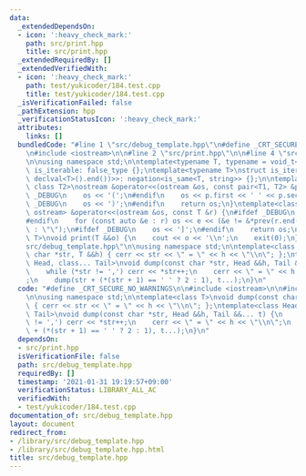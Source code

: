 ```yaml
---
data:
  _extendedDependsOn:
  - icon: ':heavy_check_mark:'
    path: src/print.hpp
    title: src/print.hpp
  _extendedRequiredBy: []
  _extendedVerifiedWith:
  - icon: ':heavy_check_mark:'
    path: test/yukicoder/184.test.cpp
    title: test/yukicoder/184.test.cpp
  _isVerificationFailed: false
  _pathExtension: hpp
  _verificationStatusIcon: ':heavy_check_mark:'
  attributes:
    links: []
  bundledCode: "#line 1 \"src/debug_template.hpp\"\n#define _CRT_SECURE_NO_WARNINGS\n\
    \n#include <iostream>\n\n#line 2 \"src/print.hpp\"\n\n#line 4 \"src/print.hpp\"\
    \n\nusing namespace std;\n\ntemplate<typename T, typename = void_t<>>\nstruct\
    \ is_iterable: false_type {};\ntemplate<typename T>\nstruct is_iterable<T, void_t<decltype(declval<T>().begin(),\
    \ declval<T>().end())>>: negation<is_same<T, string>> {};\n\ntemplate<class T1,\
    \ class T2>\nostream &operator<<(ostream &os, const pair<T1, T2> &p) {\n#ifdef\
    \ _DEBUG\n    os << '(';\n#endif\n    os << p.first << ' ' << p.second;\n#ifdef\
    \ _DEBUG\n    os << ')';\n#endif\n    return os;\n}\ntemplate<class T>\nenable_if_t<is_iterable<T>::value,\
    \ ostream> &operator<<(ostream &os, const T &r) {\n#ifdef _DEBUG\n    os << '[';\n\
    #endif\n    for (const auto &e : r) os << e << (&e != &*prev(r.end()) ? \" \"\
    \ : \"\");\n#ifdef _DEBUG\n    os << ']';\n#endif\n    return os;\n}\n\ntemplate<class\
    \ T>\nvoid print(T &&o) {\n    cout << o << '\\n';\n    exit(0);\n}\n#line 6 \"\
    src/debug_template.hpp\"\n\nusing namespace std;\n\ntemplate<class T>\nvoid dump(const\
    \ char *str, T &&h) { cerr << str << \" = \" << h << \"\\n\"; };\ntemplate<class\
    \ Head, class... Tail>\nvoid dump(const char *str, Head &&h, Tail &&... t) {\n\
    \    while (*str != ',') cerr << *str++;\n    cerr << \" = \" << h << \"\\n\"\
    ;\n    dump(str + (*(str + 1) == ' ' ? 2 : 1), t...);\n}\n"
  code: "#define _CRT_SECURE_NO_WARNINGS\n\n#include <iostream>\n\n#include \"print.hpp\"\
    \n\nusing namespace std;\n\ntemplate<class T>\nvoid dump(const char *str, T &&h)\
    \ { cerr << str << \" = \" << h << \"\\n\"; };\ntemplate<class Head, class...\
    \ Tail>\nvoid dump(const char *str, Head &&h, Tail &&... t) {\n    while (*str\
    \ != ',') cerr << *str++;\n    cerr << \" = \" << h << \"\\n\";\n    dump(str\
    \ + (*(str + 1) == ' ' ? 2 : 1), t...);\n}\n"
  dependsOn:
  - src/print.hpp
  isVerificationFile: false
  path: src/debug_template.hpp
  requiredBy: []
  timestamp: '2021-01-31 19:19:57+09:00'
  verificationStatus: LIBRARY_ALL_AC
  verifiedWith:
  - test/yukicoder/184.test.cpp
documentation_of: src/debug_template.hpp
layout: document
redirect_from:
- /library/src/debug_template.hpp
- /library/src/debug_template.hpp.html
title: src/debug_template.hpp
---
```

